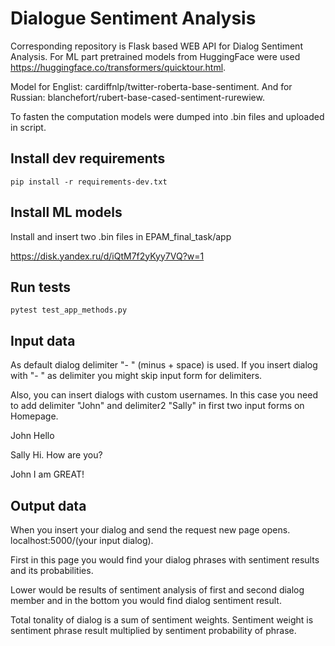 # Dialogue Sentiment Analysis

Corresponding repository is Flask based WEB API for Dialog Sentiment Analysis.
For ML part pretrained models from HuggingFace were used https://huggingface.co/transformers/quicktour.html.

Model for Englist: cardiffnlp/twitter-roberta-base-sentiment.
And for Russian: blanchefort/rubert-base-cased-sentiment-rurewiew.

To fasten the computation models were dumped into .bin files and uploaded in script.

## Install dev requirements
`pip install -r requirements-dev.txt`

## Install ML models
Install and insert two .bin files in EPAM_final_task/app

https://disk.yandex.ru/d/iQtM7f2yKyy7VQ?w=1

## Run tests
`pytest test_app_methods.py`

## Input data

As default dialog delimiter "- " (minus + space) is used. If you insert dialog with "- " as delimiter you might skip input form for delimiters.

Also, you can insert dialogs with custom usernames. In this case you need to add delimiter "John" and delimiter2 "Sally" in first two input forms on Homepage.

John Hello

Sally Hi. How are you?

John I am GREAT!


## Output data

When you insert your dialog and send the request new page opens. localhost:5000/(your input dialog).

First in this page you would find your dialog phrases with sentiment results and its probabilities.

Lower would be results of sentiment analysis of first and second dialog member and in the bottom you would find dialog sentiment result.

Total tonality of dialog is a sum of sentiment weights.
Sentiment weight is sentiment phrase result multiplied by sentiment probability of phrase.
